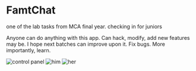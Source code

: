 FamtChat
========

one of the lab tasks from MCA final year. checking in for juniors

Anyone can do anything with this app. Can hack, modify, add new features may be. 
I hope next batches can improve upon it. Fix bugs. More importantly,
learn.


![control panel](http://intelomkar.files.wordpress.com/2014/01/controlpanel.png)
![him](http://intelomkar.files.wordpress.com/2014/01/two.png)
![her](http://intelomkar.files.wordpress.com/2014/01/one.png)


